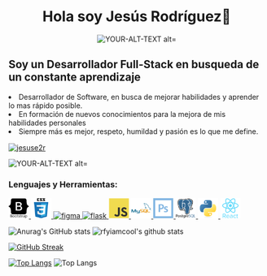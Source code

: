 <div id="header" align="center">

##                            <h1 class="text-center d-flex"> Hola soy Jesús Rodríguez👋 </h1>
 </div>

<div id="header" align="center">
<picture class="w-25">
 <source media="(prefers-color-scheme: dark) alt="bootstrap" width="400" height="400"" srcset="https://github.com/jesuse2r/jesuse2r/assets/119432601/771a4b21-8f8e-45ad-95b8-c45334babe98">
 <source media="(prefers-color-scheme: light) alt="bootstrap" width="400" height="400"" srcset="https://github.com/jesuse2r/jesuse2r/assets/119432601/771a4b21-8f8e-45ad-95b8-c45334babe98">
 <img alt="YOUR-ALT-TEXT alt="bootstrap" width="400" height="400" " src="https://github.com/jesuse2r/jesuse2r/assets/119432601/771a4b21-8f8e-45ad-95b8-c45334babe98">
  
</picture>
 </div>
 


## Soy un Desarrollador Full-Stack en busqueda de un constante aprendizaje
<li>Desarrollador de Software, en busca de mejorar habilidades y aprender lo mas rápido posible.</li>
  <li> En formación de nuevos conocimientos para la mejora de mis habilidades personales</li>
<li>Siempre más es mejor, respeto, humildad y pasión es lo que me define.</li>

<p align="left">
<a href="https://linkedin.com/in/jesuse2r" target="blank"><img align="center" src="https://raw.githubusercontent.com/rahuldkjain/github-profile-readme-generator/master/src/images/icons/Social/linked-in-alt.svg" alt="jesuse2r" height="30" width="40" /></a>
</p>

<picture>
 <source media="(prefers-color-scheme: dark)alt="bootstrap" width="50" height="50"" srcset="https://upload.wikimedia.org/wikipedia/commons/c/ca/LinkedIn_logo_initials.png">
 <source media="(prefers-color-scheme: light) alt="bootstrap" width="50" height="50"" srcset="https://upload.wikimedia.org/wikipedia/commons/c/ca/LinkedIn_logo_initials.png">
 <img alt="YOUR-ALT-TEXT alt="bootstrap" width="50" height="50""  src="https://upload.wikimedia.org/wikipedia/commons/c/ca/LinkedIn_logo_initials.png">
  
</picture>
<h3 align="left">Lenguajes y Herramientas:</h3>
<p align="left"> <a href="https://getbootstrap.com" target="_blank" rel="noreferrer"> <img src="https://raw.githubusercontent.com/devicons/devicon/master/icons/bootstrap/bootstrap-plain-wordmark.svg" alt="bootstrap" width="40" height="40"/> </a> <a href="https://www.w3schools.com/css/" target="_blank" rel="noreferrer"> <img src="https://raw.githubusercontent.com/devicons/devicon/master/icons/css3/css3-original-wordmark.svg" alt="css3" width="40" height="40"/> </a> <a href="https://www.figma.com/" target="_blank" rel="noreferrer"> <img src="https://www.vectorlogo.zone/logos/figma/figma-icon.svg" alt="figma" width="40" height="40"/> </a> <a href="https://flask.palletsprojects.com/" target="_blank" rel="noreferrer"> <img src="https://www.vectorlogo.zone/logos/pocoo_flask/pocoo_flask-icon.svg" alt="flask" width="40" height="40"/> </a>  <a href="https://developer.mozilla.org/en-US/docs/Web/JavaScript" target="_blank" rel="noreferrer"> <img src="https://raw.githubusercontent.com/devicons/devicon/master/icons/javascript/javascript-original.svg" alt="javascript" width="40" height="40"/> </a> <a href="https://www.mysql.com/" target="_blank" rel="noreferrer"> <img src="https://raw.githubusercontent.com/devicons/devicon/master/icons/mysql/mysql-original-wordmark.svg" alt="mysql" width="40" height="40"/> </a> <a href="https://www.photoshop.com/en" target="_blank" rel="noreferrer"> <img src="https://raw.githubusercontent.com/devicons/devicon/master/icons/photoshop/photoshop-line.svg" alt="photoshop" width="40" height="40"/> </a> <a href="https://www.postgresql.org" target="_blank" rel="noreferrer"> <img src="https://raw.githubusercontent.com/devicons/devicon/master/icons/postgresql/postgresql-original-wordmark.svg" alt="postgresql" width="40" height="40"/> </a> <a href="https://www.python.org" target="_blank" rel="noreferrer"> <img src="https://raw.githubusercontent.com/devicons/devicon/master/icons/python/python-original.svg" alt="python" width="40" height="40"/> </a> <a href="https://reactjs.org/" target="_blank" rel="noreferrer"> <img src="https://raw.githubusercontent.com/devicons/devicon/master/icons/react/react-original-wordmark.svg" alt="react" width="40" height="40"/> </a> </p>

![Anurag's GitHub stats](https://github-readme-stats.vercel.app/api?username=jesuse2r&show_icons=true&theme=tokyonight)
![rfyiamcool's github stats](https://github-readme-stats-git-masterrstaa-rickstaa.vercel.app/api?username=jesuse2r&show_icons=true&count_private=true&line_height=40&hide_border=true&theme=tokyonight)



[![GitHub Streak](http://github-readme-streak-stats.herokuapp.com?user=jesuse2r&theme=tokyonight&locale=es)](https://git.io/streak-stats)

[![Top Langs](https://github-readme-stats.vercel.app/api/top-langs/?username=jesuse2r&theme=tokyonight)](https://github.com/anuraghazra/github-readme-stats)
![Top Langs](https://github-readme-stats-git-masterrstaa-rickstaa.vercel.app/api/top-langs/?username=jesuse2r&hide=html&exclude_repo=python_vim&hide_border=true&theme=tokyonight)




